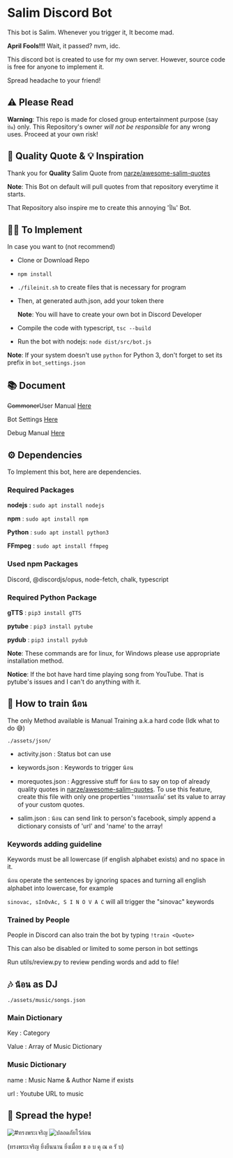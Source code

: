 # Salim Discord Bot

This bot is Salim. Whenever you trigger it, It become mad.

**April Fools!!!** Wait, it passed? nvm, idc.

This discord bot is created to use for my own server. However, source code is free for anyone to implement it.

Spread headache to your friend!

## ⚠️ Please Read

**Warning**: This repo is made for closed group entertainment purpose (say `ปั่น`) only. This Repository's owner *will not be responsible* for any wrong uses. Proceed at your own risk!

## 🤝 Quality Quote & 💡 Inspiration

Thank you for **Quality** Salim Quote from [narze/awesome-salim-quotes](https://github.com/narze/awesome-salim-quotes)

**Note**: This Bot on default will pull quotes from that repository everytime it starts.

That Repository also inspire me to create this annoying 'ปั่น' Bot.

## 👨‍💻 To Implement

In case you want to (not recommend)

* Clone or Download Repo

* ```npm install```

* ```./fileinit.sh``` to create files that is necessary for program

* Then, at generated auth.json, add your token there

  **Note**: You will have to create your own bot in Discord Developer

* Compile the code with typescript, ```tsc --build```

* Run the bot with nodejs: ```node dist/src/bot.js```

**Note**: If your system doesn't use `python` for Python 3, don't forget to set its prefix in `bot_settings.json`

## 📚 Document

~~Commoner~~User Manual <a href="https://github.com/Leomotors/Salim-Bot/blob/main/docs/user_manual.md">Here</a>

Bot Settings <a href="https://github.com/Leomotors/Salim-Bot/blob/main/docs/bot_settings.md">Here</a>

Debug Manual <a href="https://github.com/Leomotors/Salim-Bot/blob/main/docs/debug.md">Here</a>

## ⚙️ Dependencies

To Implement this bot, here are dependencies.

### Required Packages

**nodejs** : ```sudo apt install nodejs```

**npm** : ```sudo apt install npm```

**Python** : ```sudo apt install python3```

**FFmpeg** : ```sudo apt install ffmpeg```

### Used npm Packages

Discord, @discordjs/opus, node-fetch, chalk, typescript

### Required Python Package

**gTTS** : ```pip3 install gTTS```

**pytube** : ```pip3 install pytube```

**pydub** : ```pip3 install pydub```

**Note**: These commands are for linux, for Windows please use appropriate installation method.

**Notice**: If the bot have hard time playing song from YouTube. That is pytube's issues and I can't do anything with it.

## 🤖 How to train น้อน

The only Method available is Manual Training a.k.a hard code (Idk what to do 😅)

```./assets/json/```

* activity.json : Status bot can use

* keywords.json : Keywords to trigger น้อน

* morequotes.json : Aggressive stuff for น้อน to say on top of already quality quotes in [narze/awesome-salim-quotes]("https://github.com/narze/awesome-salim-quotes").
   To use this feature, create this file with only one properties 'วาทกรรมสลิ่ม' set its value to array of your custom quotes.

* salim.json : น้อน can send link to person's facebook, simply append a dictionary consists of 'url' and 'name' to the array!

### Keywords adding guideline

Keywords must be all lowercase (if english alphabet exists) and no space in it.

น้อน operate the sentences by ignoring spaces and turning all english alphabet into lowercase, for example

`sinovac, sInOvAc, S I N O V A C` will all trigger the "sinovac" keywords

### Trained by People

People in Discord can also train the bot by typing `!train <Quote>`

This can also be disabled or limited to some person in bot settings

Run utils/review.py to review pending words and add to file!

## 🎶 น้อน as DJ

```./assets/music/songs.json```

### Main Dictionary

Key : Category

Value : Array of Music Dictionary

### Music Dictionary

name : Music Name & Author Name if exists

url : Youtube URL to music

## 🙏 Spread the hype!

<img src="./assets/images/long-live-hm-queen.jpg" alt="#ทรงพระเจริญ">

<img src="./assets/images/SAFETY_FIRST.jpg" alt="ปลอดภัยไว้ก่อน">

(ทรงพระเจริญ ยิ่งยืนนาน ยิ่งเมื่อย ข อ บ คุ ณ ค รั บ)
